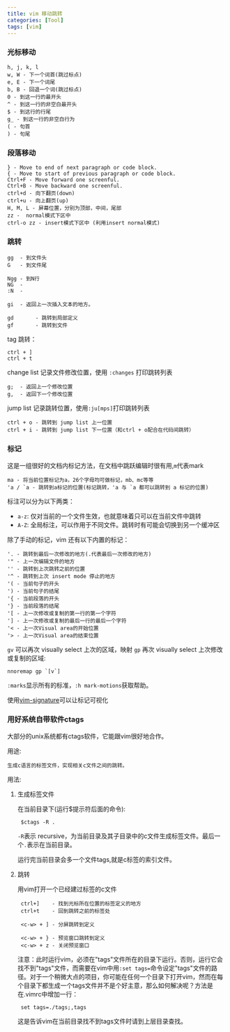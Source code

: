 ```yaml
---
title: vim 移动跳转
categories: [Tool]
tags: [vim]
---
```


### 光标移动

    h, j, k, l
    w, W - 下一个词首(跳过标点)
    e, E - 下一个词尾
    b, B - 回退一个词(跳过标点)
    0 - 到这一行的最开头
    ^ - 到这一行的非空白最开头
    $ - 到这行的行尾
    g_ - 到这一行的非空白行为
    ( - 句首
    ) - 句尾

### 段落移动

    } - Move to end of next paragraph or code block.
    { - Move to start of previous paragraph or code block.
    Ctrl+F - Move forward one screenful.
    Ctrl+B - Move backward one screenful.
    ctrl+d - 向下翻页(down)
    ctrl+u - 向上翻页(up)
    H, M, L - 屏幕位置，分别为顶部，中间，尾部
    zz -  normal模式下区中
    ctrl-o zz - insert模式下区中 (利用insert normal模式)

### 跳转

    gg  - 到文件头
    G   - 到文件尾

    Ngg - 到N行
    NG  -
    :N  -

    gi  - 返回上一次插入文本的地方。

    gd       - 跳转到局部定义
    gf       - 跳转到文件

tag 跳转：

    ctrl + ]
    ctrl + t

change list 记录文件修改位置，使用 `:changes` 打印跳转列表

    g;  - 返回上一个修改位置
    g,  - 返回下一个修改位置

jump list 记录跳转位置，使用`:ju[mps]`打印跳转列表

    ctrl + o - 跳转到 jump list 上一位置
    ctrl + i - 跳转到 jump list 下一位置（和ctrl + o配合在代码间跳转）

### 标记

这是一组很好的文档内标记方法，在文档中跳跃编辑时很有用,`m`代表mark

    ma - 将当前位置标记为a，26个字母均可做标记，mb、mc等等
    'a / `a - 跳转到a标记的位置(标记跳转，'a 与 `a 都可以跳转到 a 标记的位置)

标注可以分为以下两类：

* `a-z`: 仅对当前的一个文件生效，也就意味着只可以在当前文件中跳转
* `A-Z`: 全局标注，可以作用于不同文件。跳转时有可能会切换到另一个缓冲区

除了手动的标记，vim 还有以下内置的标记：

    '. - 跳转到最后一次修改的地方(.代表最后一次修改的地方)
    '" - 上一次编辑文件的地方
    '' - 跳转到上次跳转之前的位置
    '^ - 跳转到上次 insert mode 停止的地方
    '( - 当前句子的开头
    ') - 当前句子的结尾
    '{ - 当前段落的开头
    '} - 当前段落的结尾
    '[ - 上一次修改或复制的第一行的第一个字符
    '] - 上一次修改或复制的最后一行的最后一个字符
    '< - 上一次Visual area的开始位置
    '> - 上一次Visual area的结束位置

`gv` 可以再次 visually select 上次的区域，映射 `gp` 再次 visually select 上次修改或复制的区域:

    nnoremap gp `[v`]

`:marks`显示所有的标准，`:h mark-motions`获取帮助。

使用[vim-signature](https://github.com/kshenoy/vim-signature)可以让标记可视化

### 用好系统自带软件ctags

大部分的unix系统都有ctags软件，它能跟vim很好地合作。

用途:

    生成c语言的标签文件，实现相关c文件之间的跳转。

用法:

1. 生成标签文件

    在当前目录下(运行$提示符后面的命令):

        $ctags -R .

    `-R`表示 recursive，为当前目录及其子目录中的c文件生成标签文件。最后一个`.`表示在当前目录。

    运行完当前目录会多一个文件tags,就是c标签的索引文件。

2. 跳转

    用vim打开一个已经建过标签的c文件

        ctrl+]    - 找到光标所在位置的标签定义的地方
        ctrl+t    - 回到跳转之前的标签处

        <c-w> + ] - 分屏跳转到定义

        <c-w> + } - 预览窗口跳转到定义
        <c-w> + z - 关闭预览窗口

    注意：此时运行vim，必须在"tags"文件所在的目录下运行。否则，运行它会找不到"tags"文件，而需要在vim中用`:set tags=`命令设定"tags"文件的路径。对于一个稍微大点的项目，你可能在任何一个目录下打开vim，然而在每个目录下都生成一个tags文件并不是个好主意，那么如何解决呢？方法是在.vimrc中增加一行：

        set tags=./tags;,tags

    这是告诉vim在当前目录找不到tags文件时请到上层目录查找。
